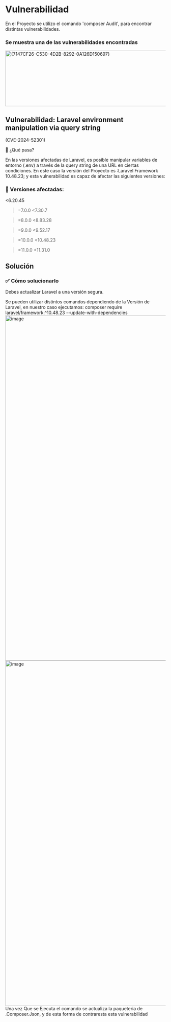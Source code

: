 # Vulnerabilidad
En el Proyecto se utilizo el comando 'composer Audit', para encontrar distintas vulnerabilidades.

### Se muestra una de las vulnerabilidades encontradas
<img width="782" height="174" alt="{7147CF26-C530-4D2B-8292-0A126D150697}" src="https://github.com/user-attachments/assets/096e782a-b4f0-46da-93f3-e0b73854a32f" />

## Vulnerabilidad: Laravel environment manipulation via query string

(CVE-2024-52301)

🔎 ¿Qué pasa?

En las versiones afectadas de Laravel, es posible manipular variables de entorno (.env) a través de la query string de una URL en ciertas condiciones.
En este caso la versión del Proyecto es :Laravel Framework 10.48.23; y esta vulnerabilidad es capaz de afectar las siguientes versiones:

### 📌 Versiones afectadas:

<6.20.45

>=7.0.0 <7.30.7

>=8.0.0 <8.83.28

>=9.0.0 <9.52.17

>=10.0.0 <10.48.23

>=11.0.0 <11.31.0


## Solución

### ✅ Cómo solucionarlo

Debes actualizar Laravel a una versión segura.

Se pueden utilizar distintos comandos dependiendo de la Versión de Laravel, en nuestro caso ejecutamos: composer require laravel/framework:^10.48.23 --update-with-dependencies
<img width="1920" height="1080" alt="image" src="https://github.com/user-attachments/assets/aae9d9d7-612b-4b9e-a15a-6e437bdce4c4" />
<img width="1920" height="1080" alt="image" src="https://github.com/user-attachments/assets/d83dce6b-3f19-405d-af3b-28eaf04390e0" />
 Una vez Que se Ejecuta el comando se actualiza la paqueteria de .Composer.Json, y de esta forma de contraresta esta vulnerabilidad
